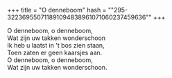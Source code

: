 +++
title = "O denneboom"
hash = "\"295-322369550711891094838961071060237459636\""
+++

O denneboom, o denneboom,  
Wat zijn uw takken wonderschoon  
Ik heb u laatst in 't bos zien staan,  
Toen zaten er geen kaarsjes aan.  
O denneboom, o denneboom,  
Wat zijn uw takken wonderschoon.